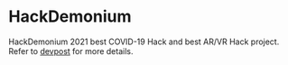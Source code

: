 # HackDemonium

HackDemonium 2021 best COVID-19 Hack and best AR/VR Hack project. Refer to [devpost](https://devpost.com/software/cov-ed-f0hid8) for more details.
